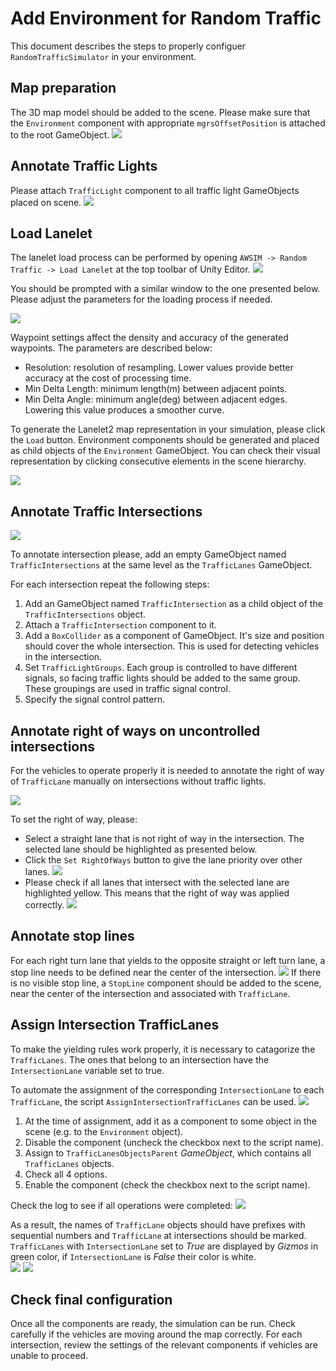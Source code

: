 # Add Environment for Random Traffic

This document describes the steps to properly configuer `RandomTrafficSimulator` in your environment.

## Map preparation

The 3D map model should be added to the scene. Please make sure that the `Environment` component with appropriate `mgrsOffsetPosition` is attached to the root GameObject.
![](map.png)

## Annotate Traffic Lights

Please attach `TrafficLight` component to all traffic light GameObjects placed on scene.
![](traffic_light.png)  

## Load Lanelet

The lanelet load process can be performed by opening `AWSIM -> Random Traffic -> Load Lanelet` at the top toolbar of Unity Editor.
![](load_lanelet.png)

You should be prompted with a similar window to the one presented below. Please adjust the parameters for the loading process if needed.

![](lanelet_loader_window.png)

Waypoint settings affect the density and accuracy of the generated waypoints. The parameters are described below:

- Resolution: resolution of resampling. Lower values provide better accuracy at the cost of processing time.
- Min Delta Length: minimum length(m) between adjacent points.
- Min Delta Angle: minimum angle(deg) between adjacent edges. Lowering this value produces a smoother curve.

To generate the Lanelet2 map representation in your simulation, please click the `Load` button. Environment components should be generated and placed as child objects of the `Environment` GameObject. You can check their visual representation by clicking consecutive elements in the scene hierarchy.

![](environment_components.png)

## Annotate Traffic Intersections
![](traffic_intersection.png)

To annotate intersection please, add an empty GameObject named `TrafficIntersections` at the same level as the `TrafficLanes` GameObject.

For each intersection repeat the following steps:

1. Add an GameObject named `TrafficIntersection` as a child object of the `TrafficIntersections` object.
2. Attach a `TrafficIntersection` component to it.
3. Add a  `BoxCollider` as a component of GameObject. It's size and position should cover the whole intersection. This is used for detecting vehicles in the intersection.
4. Set `TrafficLightGroups`. Each group is controlled to have different signals, so facing traffic lights should be added to the same group. These groupings are used in traffic signal control.
5. Specify the signal control pattern.

## Annotate right of ways on uncontrolled intersections

For the vehicles to operate properly it is needed to annotate the right of way of `TrafficLane` manually on intersections without traffic lights.


![](select_traffic_light.png)

To set the right of way, please:

- Select a straight lane that is not right of way in the intersection. The selected lane should be highlighted as presented below.
- Click the `Set RightOfWays` button to give the lane priority over other lanes.
![](set_right_of_way.png)
- Please check if all lanes that intersect with the selected lane are highlighted yellow. This means that the right of way was applied correctly.
![](right_of_ways.png)

## Annotate stop lines

For each right turn lane that yields to the opposite straight or left turn lane, a stop line needs to be defined near the center of the intersection.
![](stop_lines.png)
If there is no visible stop line, a `StopLine` component should be added to the scene, near the center of the intersection and associated with `TrafficLane`.

## Assign Intersection TrafficLanes
To make the yielding rules work properly, it is necessary to catagorize the `TrafficLanes`.
The ones that belong to an intersection have the `IntersectionLane` variable set to true.

To automate the assignment of the corresponding `IntersectionLane` to each `TrafficLane`, the script `AssignIntersectionTrafficLanes` can be used.
![](intersectionlane_script.png)

1. At the time of assignment, add it as a component to some object in the scene (e.g. to the `Environment` object).
2. Disable the component (uncheck the checkbox next to the script name).
3. Assign to `TrafficLanesObjectsParent` *GameObject*, which contains all `TrafficLanes` objects.
4. Check all 4 options.
5. Enable the component (check the checkbox next to the script name).

Check the log to see if all operations were completed:
![](log.png)

As a result, the names of `TrafficLane` objects should have prefixes with sequential numbers and `TrafficLane` at intersections should be marked. `TrafficLanes` with `IntersectionLane` set to *True* are displayed by *Gizmos* in green color, if `IntersectionLane` is *False* their color is white.
<br>![](names.png)
![](intersectionlane.png)

## Check final configuration

Once all the components are ready, the simulation can be run.
Check carefully if the vehicles are moving around the map correctly.
For each intersection, review the settings of the relevant components if vehicles are unable to proceed.
